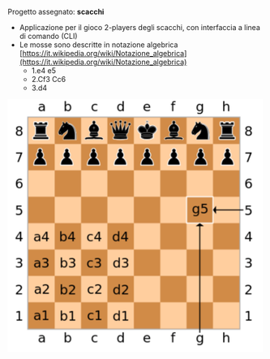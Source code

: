 Progetto assegnato: **scacchi**
- Applicazione per il gioco 2-players degli scacchi, con interfaccia a linea di comando (CLI)
- Le mosse sono descritte in notazione algebrica [https://it.wikipedia.org/wiki/Notazione_algebrica](https://it.wikipedia.org/wiki/Notazione_algebrica)
   - 1.e4 e5
   - 2.Cf3 Cc6
   - 3.d4

![](res/img/assegnazione-progetto/scacchi.png)
